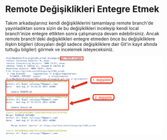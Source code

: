 # Remote Değişiklikleri Entegre Etmek

Takım arkadaşlarınız kendi değişikliklerini tamamlayıp remote branch'de yayınladıktan sonra sizin de bu değişiklikleri inceleyip kendi local branch'inize entegre ettikten sonra çalışmanıza devam edebilirsiniz. Ancak remote branch'deki değişiklikleri entegre etmeden önce bu değişikliklere ilişkin bilgileri (dosyaları değil sadece değişikliklere dair Git'in kayıt altında tuttuğu bilgiler) görmek ve incelemek isteyeceksiniz.

![git fetch](.\07_git_fetch.png "git fetch")

